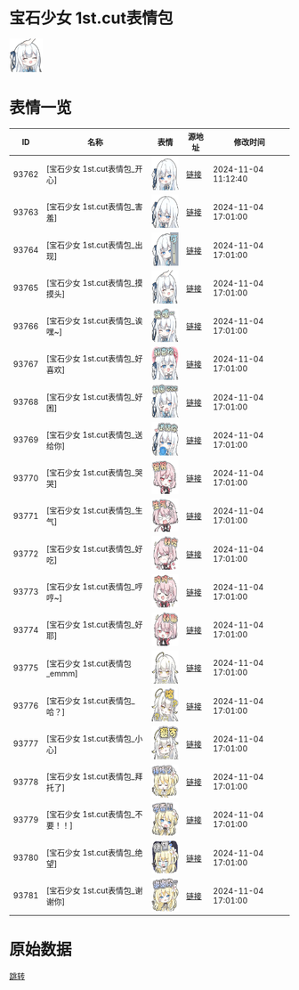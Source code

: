# 宝石少女 1st.cut表情包

<img src="./cover.png" height="60" alt="cover" />

# 表情一览

|ID|名称|表情|源地址|修改时间|
|----|----|----|----|----|
|93762|[宝石少女 1st.cut表情包_开心]|<img src="./pic/093762_%5B宝石少女 1st.cut表情包_开心%5D.png" height="60" alt="开心"/>|[链接](https://i0.hdslb.com/bfs/garb/10916d44dbf789cfe465f8dc7a2b55567aa8111f.png)|2024-11-04 11:12:40|
|93763|[宝石少女 1st.cut表情包_害羞]|<img src="./pic/093763_%5B宝石少女 1st.cut表情包_害羞%5D.png" height="60" alt="害羞"/>|[链接](https://i0.hdslb.com/bfs/garb/026501cd04e19f1b60a9277423785374a9bfa8f5.png)|2024-11-04 17:01:00|
|93764|[宝石少女 1st.cut表情包_出现]|<img src="./pic/093764_%5B宝石少女 1st.cut表情包_出现%5D.png" height="60" alt="出现"/>|[链接](https://i0.hdslb.com/bfs/garb/0e9ba3fb1800e57060f73f33e0abaa16d0b89a4b.png)|2024-11-04 17:01:00|
|93765|[宝石少女 1st.cut表情包_摸摸头]|<img src="./pic/093765_%5B宝石少女 1st.cut表情包_摸摸头%5D.png" height="60" alt="摸摸头"/>|[链接](https://i0.hdslb.com/bfs/garb/d7dd9e6f1842e2d4d6b791c72140d7193a9808df.png)|2024-11-04 17:01:00|
|93766|[宝石少女 1st.cut表情包_诶嘿~]|<img src="./pic/093766_%5B宝石少女 1st.cut表情包_诶嘿~%5D.png" height="60" alt="诶嘿~"/>|[链接](https://i0.hdslb.com/bfs/garb/48ac28a07232c22e3f9327655a8babc5ae4e38b6.png)|2024-11-04 17:01:00|
|93767|[宝石少女 1st.cut表情包_好喜欢]|<img src="./pic/093767_%5B宝石少女 1st.cut表情包_好喜欢%5D.png" height="60" alt="好喜欢"/>|[链接](https://i0.hdslb.com/bfs/garb/440f4b3c0b8ac93e780f644cdeb78dec80c4da75.png)|2024-11-04 17:01:00|
|93768|[宝石少女 1st.cut表情包_好困]|<img src="./pic/093768_%5B宝石少女 1st.cut表情包_好困%5D.png" height="60" alt="好困"/>|[链接](https://i0.hdslb.com/bfs/garb/1696a0e7ce2803f71f46ab219eb9f8933e60b1e6.png)|2024-11-04 17:01:00|
|93769|[宝石少女 1st.cut表情包_送给你]|<img src="./pic/093769_%5B宝石少女 1st.cut表情包_送给你%5D.png" height="60" alt="送给你"/>|[链接](https://i0.hdslb.com/bfs/garb/0292e8da6e09e0b893d64e08adaf005604dd40cd.png)|2024-11-04 17:01:00|
|93770|[宝石少女 1st.cut表情包_哭哭]|<img src="./pic/093770_%5B宝石少女 1st.cut表情包_哭哭%5D.png" height="60" alt="哭哭"/>|[链接](https://i0.hdslb.com/bfs/garb/594ab36fcd3940faf5557c9bfa43f2d6a7e4a793.png)|2024-11-04 17:01:00|
|93771|[宝石少女 1st.cut表情包_生气]|<img src="./pic/093771_%5B宝石少女 1st.cut表情包_生气%5D.png" height="60" alt="生气"/>|[链接](https://i0.hdslb.com/bfs/garb/a4b7dea8cff6efd279ddd237bf6caf2d3a148fda.png)|2024-11-04 17:01:00|
|93772|[宝石少女 1st.cut表情包_好吃]|<img src="./pic/093772_%5B宝石少女 1st.cut表情包_好吃%5D.png" height="60" alt="好吃"/>|[链接](https://i0.hdslb.com/bfs/garb/87e39bccad173baaca926d929d630b7b20c4f3ee.png)|2024-11-04 17:01:00|
|93773|[宝石少女 1st.cut表情包_哼哼~]|<img src="./pic/093773_%5B宝石少女 1st.cut表情包_哼哼~%5D.png" height="60" alt="哼哼~"/>|[链接](https://i0.hdslb.com/bfs/garb/3b96bd65b848c8816660bb05200f9e0aadbdbd1a.png)|2024-11-04 17:01:00|
|93774|[宝石少女 1st.cut表情包_好耶]|<img src="./pic/093774_%5B宝石少女 1st.cut表情包_好耶%5D.png" height="60" alt="好耶"/>|[链接](https://i0.hdslb.com/bfs/garb/cd8ec3d27c3be79c77fd698350b5392e83e9cbec.png)|2024-11-04 17:01:00|
|93775|[宝石少女 1st.cut表情包_emmm]|<img src="./pic/093775_%5B宝石少女 1st.cut表情包_emmm%5D.png" height="60" alt="emmm"/>|[链接](https://i0.hdslb.com/bfs/garb/d73d120204292cfc75f96e38b49f7f698d559c0b.png)|2024-11-04 17:01:00|
|93776|[宝石少女 1st.cut表情包_哈？]|<img src="./pic/093776_%5B宝石少女 1st.cut表情包_哈？%5D.png" height="60" alt="哈？"/>|[链接](https://i0.hdslb.com/bfs/garb/4ac6919e29fc1096734f0a63eb414d34783caf9a.png)|2024-11-04 17:01:00|
|93777|[宝石少女 1st.cut表情包_小心]|<img src="./pic/093777_%5B宝石少女 1st.cut表情包_小心%5D.png" height="60" alt="小心"/>|[链接](https://i0.hdslb.com/bfs/garb/0837f1919c2e2eab4d19cbfea88467d023a93097.png)|2024-11-04 17:01:00|
|93778|[宝石少女 1st.cut表情包_拜托了]|<img src="./pic/093778_%5B宝石少女 1st.cut表情包_拜托了%5D.png" height="60" alt="拜托了"/>|[链接](https://i0.hdslb.com/bfs/garb/2341e65bf1ed2948a9baf505453365cc93d59c92.png)|2024-11-04 17:01:00|
|93779|[宝石少女 1st.cut表情包_不要！！]|<img src="./pic/093779_%5B宝石少女 1st.cut表情包_不要！！%5D.png" height="60" alt="不要！！"/>|[链接](https://i0.hdslb.com/bfs/garb/01faa45379f94612e5f03724d0044dd908ed2d7f.png)|2024-11-04 17:01:00|
|93780|[宝石少女 1st.cut表情包_绝望]|<img src="./pic/093780_%5B宝石少女 1st.cut表情包_绝望%5D.png" height="60" alt="绝望"/>|[链接](https://i0.hdslb.com/bfs/garb/dee7b487a9b3fa4b617b71ba69170dce8754cc63.png)|2024-11-04 17:01:00|
|93781|[宝石少女 1st.cut表情包_谢谢你]|<img src="./pic/093781_%5B宝石少女 1st.cut表情包_谢谢你%5D.png" height="60" alt="谢谢你"/>|[链接](https://i0.hdslb.com/bfs/garb/a9ad28aaf008f0d5d5d355d4888edcc4f1e311e1.png)|2024-11-04 17:01:00|

# 原始数据

[跳转](./raw.json)

